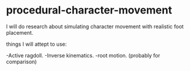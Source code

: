 # procedural-character-movement

I will do research about simulating character movement with realistic foot placement.

things I will attept to use:

-Active ragdoll.
-Inverse kinematics.
-root motion. (probably for comparison)
